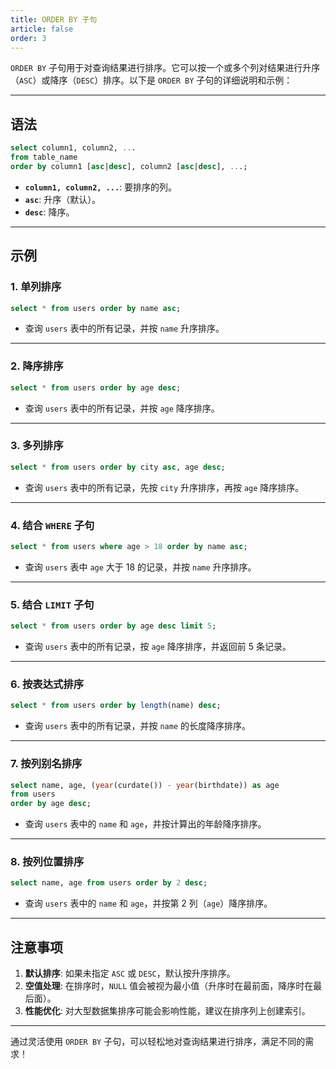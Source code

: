 ```yaml
---
title: ORDER BY 子句
article: false
order: 3
---
```


`ORDER BY` 子句用于对查询结果进行排序。它可以按一个或多个列对结果进行升序（`ASC`）或降序（`DESC`）排序。以下是 `ORDER BY` 子句的详细说明和示例：

---

## **语法**
```sql
select column1, column2, ...
from table_name
order by column1 [asc|desc], column2 [asc|desc], ...;
```

- **`column1, column2, ...`**: 要排序的列。
- **`asc`**: 升序（默认）。
- **`desc`**: 降序。

---

## **示例**

### **1. 单列排序**
```sql
select * from users order by name asc;
```
- 查询 `users` 表中的所有记录，并按 `name` 升序排序。

---

### **2. 降序排序**
```sql
select * from users order by age desc;
```
- 查询 `users` 表中的所有记录，并按 `age` 降序排序。

---

### **3. 多列排序**
```sql
select * from users order by city asc, age desc;
```
- 查询 `users` 表中的所有记录，先按 `city` 升序排序，再按 `age` 降序排序。

---

### **4. 结合 `WHERE` 子句**
```sql
select * from users where age > 18 order by name asc;
```
- 查询 `users` 表中 `age` 大于 18 的记录，并按 `name` 升序排序。

---

### **5. 结合 `LIMIT` 子句**
```sql
select * from users order by age desc limit 5;
```
- 查询 `users` 表中的所有记录，按 `age` 降序排序，并返回前 5 条记录。

---

### **6. 按表达式排序**
```sql
select * from users order by length(name) desc;
```
- 查询 `users` 表中的所有记录，并按 `name` 的长度降序排序。

---

### **7. 按列别名排序**
```sql
select name, age, (year(curdate()) - year(birthdate)) as age
from users
order by age desc;
```
- 查询 `users` 表中的 `name` 和 `age`，并按计算出的年龄降序排序。

---

### **8. 按列位置排序**
```sql
select name, age from users order by 2 desc;
```
- 查询 `users` 表中的 `name` 和 `age`，并按第 2 列（`age`）降序排序。

---

## **注意事项**
1. **默认排序**: 如果未指定 `ASC` 或 `DESC`，默认按升序排序。
2. **空值处理**: 在排序时，`NULL` 值会被视为最小值（升序时在最前面，降序时在最后面）。
3. **性能优化**: 对大型数据集排序可能会影响性能，建议在排序列上创建索引。

---

通过灵活使用 `ORDER BY` 子句，可以轻松地对查询结果进行排序，满足不同的需求！
